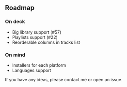## Roadmap

### On deck

- Big library support (#57)
- Playlists support (#22)
- Reorderable columns in tracks list

### On mind

- Installers for each platform
- Languages support

If you have any ideas, please contact me or open an issue.
